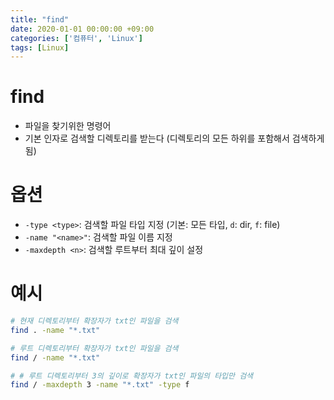 ```yaml
---
title: "find"
date: 2020-01-01 00:00:00 +09:00
categories: ['컴퓨터', 'Linux']
tags: [Linux]
---
```


# find
- 파일을 찾기위한 명령어
- 기본 인자로 검색할 디렉토리를 받는다 (디렉토리의 모든 하위를 포함해서 검색하게 됨)

# 옵션
- `-type <type>`: 검색할 파일 타입 지정 (기본: 모든 타입, `d`: dir, `f`: file)
- `-name "<name>"`: 검색할 파일 이름 지정
- `-maxdepth <n>`: 검색할 루트부터 최대 깊이 설정


# 예시
```bash
# 현재 디렉토리부터 확장자가 txt인 파일을 검색
find . -name "*.txt"

# 루트 디렉토리부터 확장자가 txt인 파일을 검색
find / -name "*.txt"

# # 루트 디렉토리부터 3의 깊이로 확장자가 txt인 파일의 타입만 검색
find / -maxdepth 3 -name "*.txt" -type f
```